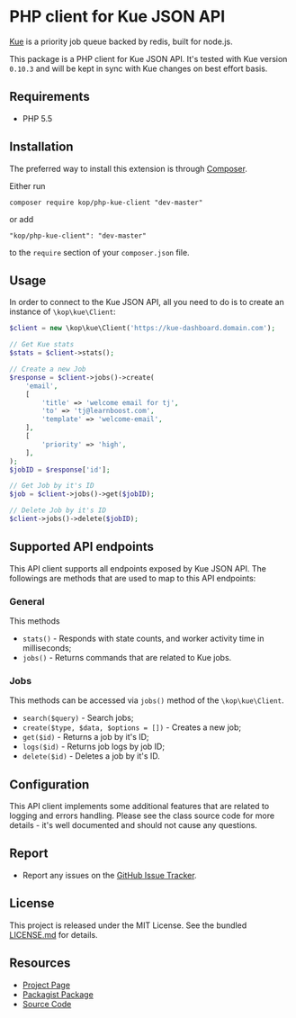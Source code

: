 PHP client for Kue JSON API
===========================

[Kue](https://github.com/Automattic/kue) is a priority job queue backed by redis, built for node.js.

This package is a PHP client for Kue JSON API.
It's tested with Kue version `0.10.3` and will be kept in sync with Kue changes on best effort basis.


Requirements
------------

- PHP 5.5


Installation
------------

The preferred way to install this extension is through [Composer](http://getcomposer.org/).

Either run

```
composer require kop/php-kue-client "dev-master"
```

or add

```
"kop/php-kue-client": "dev-master"
```

to the `require` section of your `composer.json` file.


Usage
-----

In order to connect to the Kue JSON API, all you need to do is to create an instance of `\kop\kue\Client`:

```php
$client = new \kop\kue\Client('https://kue-dashboard.domain.com');

// Get Kue stats
$stats = $client->stats();

// Create a new Job
$response = $client->jobs()->create(
    'email',
    [
        'title' => 'welcome email for tj',
        'to' => 'tj@learnboost.com',
        'template' => 'welcome-email',
    ],
    [
        'priority' => 'high',
    ],
);
$jobID = $response['id'];

// Get Job by it's ID
$job = $client->jobs()->get($jobID);

// Delete Job by it's ID
$client->jobs()->delete($jobID);
```


Supported API endpoints
-----------------------

This API client supports all endpoints exposed by Kue JSON API.
The followings are methods that are used to map to this API endpoints:

### General

This methods 

- `stats()` - Responds with state counts, and worker activity time in milliseconds;
- `jobs()` - Returns commands that are related to Kue jobs.

### Jobs

This methods can be accessed via `jobs()` method of the `\kop\kue\Client`.

- `search($query)` - Search jobs;
- `create($type, $data, $options = [])` - Creates a new job;
- `get($id)` - Returns a job by it's ID;
- `logs($id)` - Returns job logs by job ID;
- `delete($id)` - Deletes a job by it's ID.


Configuration
-------------

This API client implements some additional features that are related to logging and errors handling.
Please see the class source code for more details - it's well documented and should not cause any questions.


Report
------

- Report any issues on the [GitHub Issue Tracker](https://github.com/kop/php-kue-client/issues).


License
-------

This project is released under the MIT License.
See the bundled [LICENSE.md](https://github.com/kop/php-kue-client/blob/master/LICENSE.md) for details.


Resources
---------

- [Project Page](https://kop.github.io/php-kue-client)
- [Packagist Package](https://packagist.org/packages/kop/php-kue-client)
- [Source Code](https://github.com/kop/php-kue-client)
